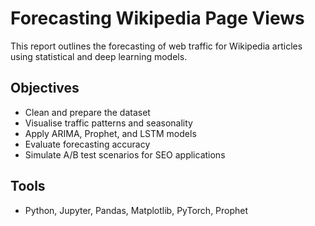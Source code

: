 # Forecasting Wikipedia Page Views

This report outlines the forecasting of web traffic for Wikipedia articles using statistical and deep learning models.

## Objectives

- Clean and prepare the dataset
- Visualise traffic patterns and seasonality
- Apply ARIMA, Prophet, and LSTM models
- Evaluate forecasting accuracy
- Simulate A/B test scenarios for SEO applications

## Tools

- Python, Jupyter, Pandas, Matplotlib, PyTorch, Prophet
